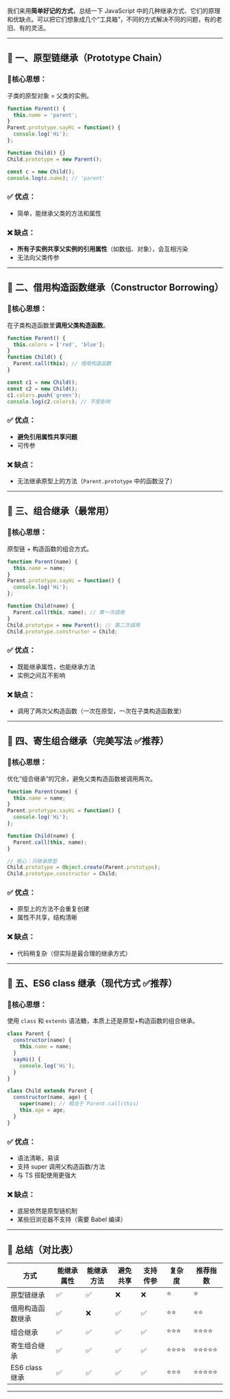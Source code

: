 我们来用**简单好记的方式**，总结一下 JavaScript 中的几种继承方式、它们的原理和优缺点。可以把它们想象成几个“工具箱”，不同的方式解决不同的问题，有的老旧、有的灵活。

---

## 🧱 一、原型链继承（Prototype Chain）

### 🌟核心思想：

子类的原型对象 = 父类的实例。

```js
function Parent() {
  this.name = 'parent';
}
Parent.prototype.sayHi = function() {
  console.log('Hi');
};

function Child() {}
Child.prototype = new Parent();

const c = new Child();
console.log(c.name); // 'parent'
```

### ✅ 优点：

* 简单，能继承父类的方法和属性

### ❌ 缺点：

* **所有子实例共享父实例的引用属性**（如数组、对象），会互相污染
* 无法向父类传参

---

## 🧱 二、借用构造函数继承（Constructor Borrowing）

### 🌟核心思想：

在子类构造函数里**调用父类构造函数**。

```js
function Parent() {
  this.colors = ['red', 'blue'];
}
function Child() {
  Parent.call(this); // 借用构造函数
}

const c1 = new Child();
const c2 = new Child();
c1.colors.push('green');
console.log(c2.colors); // 不受影响
```

### ✅ 优点：

* **避免引用属性共享问题**
* 可传参

### ❌ 缺点：

* 无法继承原型上的方法（`Parent.prototype` 中的函数没了）

---

## 🧱 三、组合继承（最常用）

### 🌟核心思想：

原型链 + 构造函数的组合方式。

```js
function Parent(name) {
  this.name = name;
}
Parent.prototype.sayHi = function() {
  console.log('Hi');
};

function Child(name) {
  Parent.call(this, name); // 第一次调用
}
Child.prototype = new Parent(); // 第二次调用
Child.prototype.constructor = Child;
```

### ✅ 优点：

* 既能继承属性，也能继承方法
* 实例之间互不影响

### ❌ 缺点：

* 调用了两次父构造函数（一次在原型，一次在子类构造函数里）

---

## 🧱 四、寄生组合继承（完美写法 ✅推荐）

### 🌟核心思想：

优化“组合继承”的冗余，避免父类构造函数被调用两次。

```js
function Parent(name) {
  this.name = name;
}
Parent.prototype.sayHi = function() {
  console.log('Hi');
};

function Child(name) {
  Parent.call(this, name);
}

// 核心：只继承原型
Child.prototype = Object.create(Parent.prototype);
Child.prototype.constructor = Child;
```

### ✅ 优点：

* 原型上的方法不会重复创建
* 属性不共享，结构清晰

### ❌ 缺点：

* 代码稍复杂（但实际是最合理的继承方式）

---

## 🧱 五、ES6 class 继承（现代方式 ✅推荐）

### 🌟核心思想：

使用 `class` 和 `extends` 语法糖，本质上还是原型+构造函数的组合继承。

```js
class Parent {
  constructor(name) {
    this.name = name;
  }
  sayHi() {
    console.log('Hi');
  }
}

class Child extends Parent {
  constructor(name, age) {
    super(name); // 相当于 Parent.call(this)
    this.age = age;
  }
}
```

### ✅ 优点：

* 语法清晰，易读
* 支持 super 调用父构造函数/方法
* 与 TS 搭配使用更强大

### ❌ 缺点：

* 底层依然是原型链机制
* 某些旧浏览器不支持（需要 Babel 编译）

---

## 🧠 总结（对比表）

| 方式           | 能继承属性 | 能继承方法 | 避免共享 | 支持传参 | 复杂度  | 推荐指数  |
| ------------ | ----- | ----- | ---- | ---- | ---- | ----- |
| 原型链继承        | ✅     | ✅     | ❌    | ❌    | ⭐    | ⭐     |
| 借用构造函数继承     | ✅     | ❌     | ✅    | ✅    | ⭐⭐   | ⭐⭐    |
| 组合继承         | ✅     | ✅     | ✅    | ✅    | ⭐⭐⭐  | ⭐⭐⭐⭐  |
| 寄生组合继承       | ✅     | ✅     | ✅    | ✅    | ⭐⭐⭐⭐ | ⭐⭐⭐⭐⭐ |
| ES6 class 继承 | ✅     | ✅     | ✅    | ✅    | ⭐⭐⭐  | ⭐⭐⭐⭐⭐ |

---
